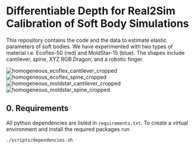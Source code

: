 # Differentiable Depth for Real2Sim Calibration of Soft Body Simulations

This repository contains the code and the data to estimate elastic parameters of soft bodies. We have experimented with two types of material i.e. Ecoflex-50 (red) and MoldStar-15 (blue). The shapes include cantilever, spine, XYZ RGB Dragon, and a robotic finger.

![homogeneous_ecoflex_cantilever_cropped](https://user-images.githubusercontent.com/101255383/166213838-4ce58a24-398d-4e15-a0cf-410ed8f9b6ac.png)
![homogeneous_ecoflex_spine_cropped](https://user-images.githubusercontent.com/101255383/166213917-d8ddb3d4-ecd2-4d37-bcd2-0ed8c1b93e0b.png)
![homogeneous_moldstar_cantilever_cropped](https://user-images.githubusercontent.com/101255383/166213981-94cd3cbd-1fef-4965-a664-3a3f0213fdd9.png)
![homogeneous_moldstar_spine_cropped](https://user-images.githubusercontent.com/101255383/166214054-980d8e4d-c5ca-4eb9-93bc-142f4049f226.png)


## 0. Requirements
All python dependencies are listed in `requirements.txt`. To create a virtual environment and install the required packages run
```
./scripts/dependencies.sh
```
